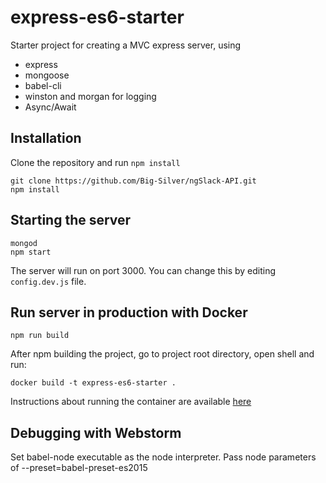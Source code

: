 # express-es6-starter

Starter project for creating a MVC express server, using

+ express
+ mongoose
+ babel-cli
+ winston and morgan for logging
+ Async/Await

## Installation

Clone the repository and run `npm install`

```
git clone https://github.com/Big-Silver/ngSlack-API.git
npm install
```

## Starting the server

```
mongod
npm start
```

The server will run on port 3000. You can change this by editing `config.dev.js` file.

## Run server in production with Docker

```
npm run build
```

After npm building the project, go to project root directory, open shell and run:
```
docker build -t express-es6-starter .
```

Instructions about running the container are available [here](https://github.com/Big-Silver/ngSlack-API.git)

## Debugging with Webstorm

Set babel-node executable as the node interpreter.
Pass node parameters of --preset=babel-preset-es2015

